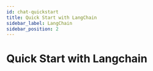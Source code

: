 ```yaml
---
id: chat-quickstart
title: Quick Start with LangChain
sidebar_label: LangChain
sidebar_position: 2
---
```


# Quick Start with Langchain

